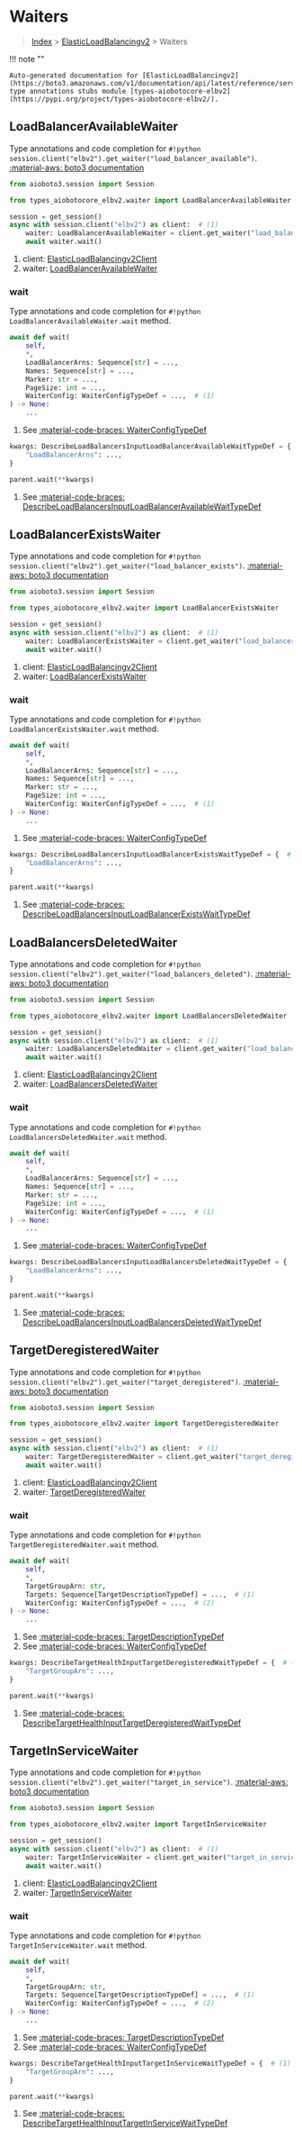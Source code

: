 # Waiters

> [Index](../README.md) > [ElasticLoadBalancingv2](./README.md) > Waiters

!!! note ""

    Auto-generated documentation for [ElasticLoadBalancingv2](https://boto3.amazonaws.com/v1/documentation/api/latest/reference/services/elbv2.html#ElasticLoadBalancingv2)
    type annotations stubs module [types-aiobotocore-elbv2](https://pypi.org/project/types-aiobotocore-elbv2/).

## LoadBalancerAvailableWaiter

Type annotations and code completion for `#!python session.client("elbv2").get_waiter("load_balancer_available")`.
[:material-aws: boto3 documentation](https://boto3.amazonaws.com/v1/documentation/api/latest/reference/services/elbv2.html#ElasticLoadBalancingv2.Waiter.LoadBalancerAvailable)

```python title="Usage example"
from aioboto3.session import Session

from types_aiobotocore_elbv2.waiter import LoadBalancerAvailableWaiter

session = get_session()
async with session.client("elbv2") as client:  # (1)
    waiter: LoadBalancerAvailableWaiter = client.get_waiter("load_balancer_available")  # (2)
    await waiter.wait()
```

1. client: [ElasticLoadBalancingv2Client](./client.md)
2. waiter: [LoadBalancerAvailableWaiter](./waiters.md#loadbalanceravailablewaiter)


### wait

Type annotations and code completion for `#!python LoadBalancerAvailableWaiter.wait` method.

```python title="Method definition"
await def wait(
    self,
    *,
    LoadBalancerArns: Sequence[str] = ...,
    Names: Sequence[str] = ...,
    Marker: str = ...,
    PageSize: int = ...,
    WaiterConfig: WaiterConfigTypeDef = ...,  # (1)
) -> None:
    ...
```

1. See [:material-code-braces: WaiterConfigTypeDef](./type_defs.md#waiterconfigtypedef) 


```python title="Usage example with kwargs"
kwargs: DescribeLoadBalancersInputLoadBalancerAvailableWaitTypeDef = {  # (1)
    "LoadBalancerArns": ...,
}

parent.wait(**kwargs)
```

1. See [:material-code-braces: DescribeLoadBalancersInputLoadBalancerAvailableWaitTypeDef](./type_defs.md#describeloadbalancersinputloadbalanceravailablewaittypedef) 
## LoadBalancerExistsWaiter

Type annotations and code completion for `#!python session.client("elbv2").get_waiter("load_balancer_exists")`.
[:material-aws: boto3 documentation](https://boto3.amazonaws.com/v1/documentation/api/latest/reference/services/elbv2.html#ElasticLoadBalancingv2.Waiter.LoadBalancerExists)

```python title="Usage example"
from aioboto3.session import Session

from types_aiobotocore_elbv2.waiter import LoadBalancerExistsWaiter

session = get_session()
async with session.client("elbv2") as client:  # (1)
    waiter: LoadBalancerExistsWaiter = client.get_waiter("load_balancer_exists")  # (2)
    await waiter.wait()
```

1. client: [ElasticLoadBalancingv2Client](./client.md)
2. waiter: [LoadBalancerExistsWaiter](./waiters.md#loadbalancerexistswaiter)


### wait

Type annotations and code completion for `#!python LoadBalancerExistsWaiter.wait` method.

```python title="Method definition"
await def wait(
    self,
    *,
    LoadBalancerArns: Sequence[str] = ...,
    Names: Sequence[str] = ...,
    Marker: str = ...,
    PageSize: int = ...,
    WaiterConfig: WaiterConfigTypeDef = ...,  # (1)
) -> None:
    ...
```

1. See [:material-code-braces: WaiterConfigTypeDef](./type_defs.md#waiterconfigtypedef) 


```python title="Usage example with kwargs"
kwargs: DescribeLoadBalancersInputLoadBalancerExistsWaitTypeDef = {  # (1)
    "LoadBalancerArns": ...,
}

parent.wait(**kwargs)
```

1. See [:material-code-braces: DescribeLoadBalancersInputLoadBalancerExistsWaitTypeDef](./type_defs.md#describeloadbalancersinputloadbalancerexistswaittypedef) 
## LoadBalancersDeletedWaiter

Type annotations and code completion for `#!python session.client("elbv2").get_waiter("load_balancers_deleted")`.
[:material-aws: boto3 documentation](https://boto3.amazonaws.com/v1/documentation/api/latest/reference/services/elbv2.html#ElasticLoadBalancingv2.Waiter.LoadBalancersDeleted)

```python title="Usage example"
from aioboto3.session import Session

from types_aiobotocore_elbv2.waiter import LoadBalancersDeletedWaiter

session = get_session()
async with session.client("elbv2") as client:  # (1)
    waiter: LoadBalancersDeletedWaiter = client.get_waiter("load_balancers_deleted")  # (2)
    await waiter.wait()
```

1. client: [ElasticLoadBalancingv2Client](./client.md)
2. waiter: [LoadBalancersDeletedWaiter](./waiters.md#loadbalancersdeletedwaiter)


### wait

Type annotations and code completion for `#!python LoadBalancersDeletedWaiter.wait` method.

```python title="Method definition"
await def wait(
    self,
    *,
    LoadBalancerArns: Sequence[str] = ...,
    Names: Sequence[str] = ...,
    Marker: str = ...,
    PageSize: int = ...,
    WaiterConfig: WaiterConfigTypeDef = ...,  # (1)
) -> None:
    ...
```

1. See [:material-code-braces: WaiterConfigTypeDef](./type_defs.md#waiterconfigtypedef) 


```python title="Usage example with kwargs"
kwargs: DescribeLoadBalancersInputLoadBalancersDeletedWaitTypeDef = {  # (1)
    "LoadBalancerArns": ...,
}

parent.wait(**kwargs)
```

1. See [:material-code-braces: DescribeLoadBalancersInputLoadBalancersDeletedWaitTypeDef](./type_defs.md#describeloadbalancersinputloadbalancersdeletedwaittypedef) 
## TargetDeregisteredWaiter

Type annotations and code completion for `#!python session.client("elbv2").get_waiter("target_deregistered")`.
[:material-aws: boto3 documentation](https://boto3.amazonaws.com/v1/documentation/api/latest/reference/services/elbv2.html#ElasticLoadBalancingv2.Waiter.TargetDeregistered)

```python title="Usage example"
from aioboto3.session import Session

from types_aiobotocore_elbv2.waiter import TargetDeregisteredWaiter

session = get_session()
async with session.client("elbv2") as client:  # (1)
    waiter: TargetDeregisteredWaiter = client.get_waiter("target_deregistered")  # (2)
    await waiter.wait()
```

1. client: [ElasticLoadBalancingv2Client](./client.md)
2. waiter: [TargetDeregisteredWaiter](./waiters.md#targetderegisteredwaiter)


### wait

Type annotations and code completion for `#!python TargetDeregisteredWaiter.wait` method.

```python title="Method definition"
await def wait(
    self,
    *,
    TargetGroupArn: str,
    Targets: Sequence[TargetDescriptionTypeDef] = ...,  # (1)
    WaiterConfig: WaiterConfigTypeDef = ...,  # (2)
) -> None:
    ...
```

1. See [:material-code-braces: TargetDescriptionTypeDef](./type_defs.md#targetdescriptiontypedef) 
2. See [:material-code-braces: WaiterConfigTypeDef](./type_defs.md#waiterconfigtypedef) 


```python title="Usage example with kwargs"
kwargs: DescribeTargetHealthInputTargetDeregisteredWaitTypeDef = {  # (1)
    "TargetGroupArn": ...,
}

parent.wait(**kwargs)
```

1. See [:material-code-braces: DescribeTargetHealthInputTargetDeregisteredWaitTypeDef](./type_defs.md#describetargethealthinputtargetderegisteredwaittypedef) 
## TargetInServiceWaiter

Type annotations and code completion for `#!python session.client("elbv2").get_waiter("target_in_service")`.
[:material-aws: boto3 documentation](https://boto3.amazonaws.com/v1/documentation/api/latest/reference/services/elbv2.html#ElasticLoadBalancingv2.Waiter.TargetInService)

```python title="Usage example"
from aioboto3.session import Session

from types_aiobotocore_elbv2.waiter import TargetInServiceWaiter

session = get_session()
async with session.client("elbv2") as client:  # (1)
    waiter: TargetInServiceWaiter = client.get_waiter("target_in_service")  # (2)
    await waiter.wait()
```

1. client: [ElasticLoadBalancingv2Client](./client.md)
2. waiter: [TargetInServiceWaiter](./waiters.md#targetinservicewaiter)


### wait

Type annotations and code completion for `#!python TargetInServiceWaiter.wait` method.

```python title="Method definition"
await def wait(
    self,
    *,
    TargetGroupArn: str,
    Targets: Sequence[TargetDescriptionTypeDef] = ...,  # (1)
    WaiterConfig: WaiterConfigTypeDef = ...,  # (2)
) -> None:
    ...
```

1. See [:material-code-braces: TargetDescriptionTypeDef](./type_defs.md#targetdescriptiontypedef) 
2. See [:material-code-braces: WaiterConfigTypeDef](./type_defs.md#waiterconfigtypedef) 


```python title="Usage example with kwargs"
kwargs: DescribeTargetHealthInputTargetInServiceWaitTypeDef = {  # (1)
    "TargetGroupArn": ...,
}

parent.wait(**kwargs)
```

1. See [:material-code-braces: DescribeTargetHealthInputTargetInServiceWaitTypeDef](./type_defs.md#describetargethealthinputtargetinservicewaittypedef) 
